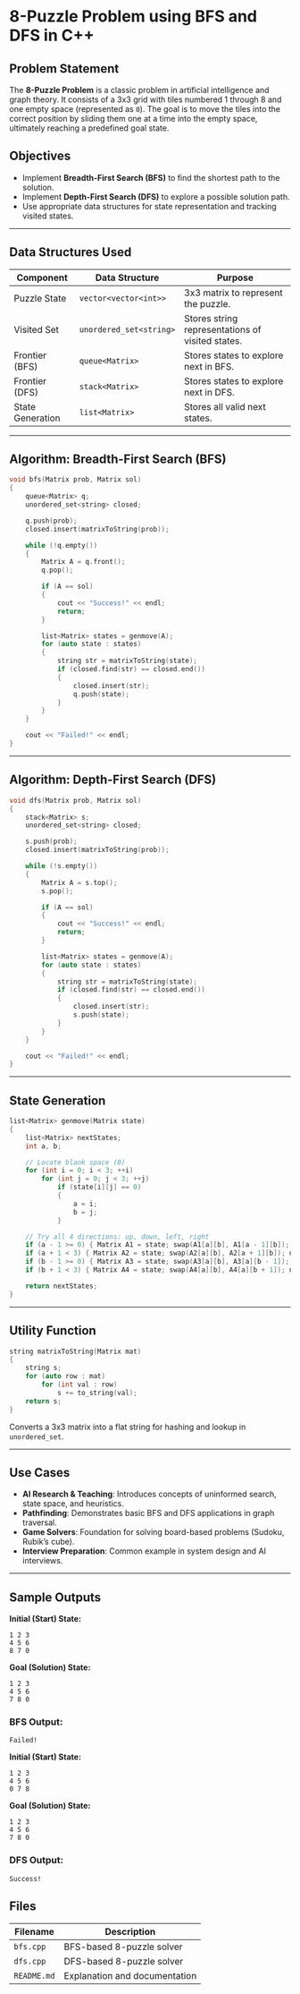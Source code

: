 
# 8-Puzzle Problem using BFS and DFS in C++

## Problem Statement

The **8-Puzzle Problem** is a classic problem in artificial intelligence and graph theory. It consists of a 3x3 grid with tiles numbered 1 through 8 and one empty space (represented as `0`). The goal is to move the tiles into the correct position by sliding them one at a time into the empty space, ultimately reaching a predefined goal state.

## Objectives

- Implement **Breadth-First Search (BFS)** to find the shortest path to the solution.
- Implement **Depth-First Search (DFS)** to explore a possible solution path.
- Use appropriate data structures for state representation and tracking visited states.

---

## Data Structures Used

| Component         | Data Structure            | Purpose                                          |
|-------------------|---------------------------|--------------------------------------------------|
| Puzzle State      | `vector<vector<int>>`     | 3x3 matrix to represent the puzzle.              |
| Visited Set       | `unordered_set<string>`   | Stores string representations of visited states. |
| Frontier (BFS)    | `queue<Matrix>`           | Stores states to explore next in BFS.            |
| Frontier (DFS)    | `stack<Matrix>`           | Stores states to explore next in DFS.            |
| State Generation  | `list<Matrix>`            | Stores all valid next states.                    |

---

## Algorithm: Breadth-First Search (BFS)

```cpp
void bfs(Matrix prob, Matrix sol)
{
    queue<Matrix> q;
    unordered_set<string> closed;

    q.push(prob);
    closed.insert(matrixToString(prob));

    while (!q.empty())
    {
        Matrix A = q.front();
        q.pop();

        if (A == sol)
        {
            cout << "Success!" << endl;
            return;
        }

        list<Matrix> states = genmove(A);
        for (auto state : states)
        {
            string str = matrixToString(state);
            if (closed.find(str) == closed.end())
            {
                closed.insert(str);
                q.push(state);
            }
        }
    }

    cout << "Failed!" << endl;
}
```

---

## Algorithm: Depth-First Search (DFS)

```cpp
void dfs(Matrix prob, Matrix sol)
{
    stack<Matrix> s;
    unordered_set<string> closed;

    s.push(prob);
    closed.insert(matrixToString(prob));

    while (!s.empty())
    {
        Matrix A = s.top();
        s.pop();

        if (A == sol)
        {
            cout << "Success!" << endl;
            return;
        }

        list<Matrix> states = genmove(A);
        for (auto state : states)
        {
            string str = matrixToString(state);
            if (closed.find(str) == closed.end())
            {
                closed.insert(str);
                s.push(state);
            }
        }
    }

    cout << "Failed!" << endl;
}
```

---

## State Generation

```cpp
list<Matrix> genmove(Matrix state)
{
    list<Matrix> nextStates;
    int a, b;

    // Locate blank space (0)
    for (int i = 0; i < 3; ++i)
        for (int j = 0; j < 3; ++j)
            if (state[i][j] == 0)
            {
                a = i;
                b = j;
            }

    // Try all 4 directions: up, down, left, right
    if (a - 1 >= 0) { Matrix A1 = state; swap(A1[a][b], A1[a - 1][b]); nextStates.push_back(A1); }
    if (a + 1 < 3) { Matrix A2 = state; swap(A2[a][b], A2[a + 1][b]); nextStates.push_back(A2); }
    if (b - 1 >= 0) { Matrix A3 = state; swap(A3[a][b], A3[a][b - 1]); nextStates.push_back(A3); }
    if (b + 1 < 3) { Matrix A4 = state; swap(A4[a][b], A4[a][b + 1]); nextStates.push_back(A4); }

    return nextStates;
}
```

---

## Utility Function

```cpp
string matrixToString(Matrix mat)
{
    string s;
    for (auto row : mat)
        for (int val : row)
            s += to_string(val);
    return s;
}
```

Converts a 3x3 matrix into a flat string for hashing and lookup in `unordered_set`.

---

## Use Cases

- **AI Research & Teaching**: Introduces concepts of uninformed search, state space, and heuristics.
- **Pathfinding**: Demonstrates basic BFS and DFS applications in graph traversal.
- **Game Solvers**: Foundation for solving board-based problems (Sudoku, Rubik’s cube).
- **Interview Preparation**: Common example in system design and AI interviews.

---

## Sample Outputs

**Initial (Start) State:**

```
1 2 3
4 5 6
8 7 0
```

**Goal (Solution) State:**

```
1 2 3
4 5 6
7 8 0
```
### BFS Output:
```
Failed!
```

**Initial (Start) State:**

```
1 2 3
4 5 6
0 7 8
```

**Goal (Solution) State:**

```
1 2 3
4 5 6
7 8 0
```
### DFS Output:
```
Success!
```



## Files

| Filename        | Description                                  |
|-----------------|----------------------------------------------|
| `bfs.cpp`       | BFS-based 8-puzzle solver                    |
| `dfs.cpp`       | DFS-based 8-puzzle solver                    |
| `README.md`     | Explanation and documentation                |


